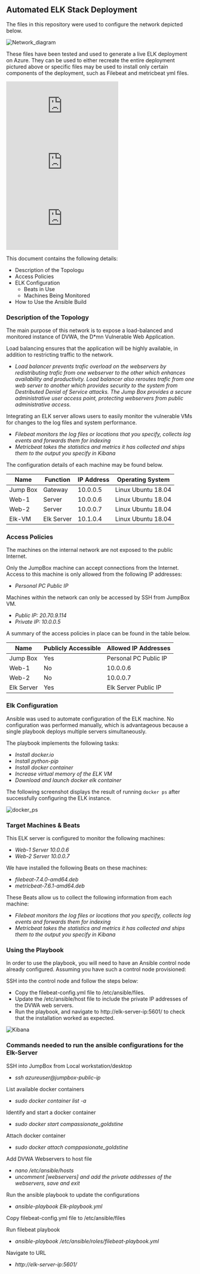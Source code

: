 ## Automated ELK Stack Deployment

The files in this repository were used to configure the network depicted below.

![Network_diagram](Diagram/Network_diagram.png)

These files have been tested and used to generate a live ELK deployment on Azure. They can be used to either recreate the entire deployment pictured above or specific files may be used to install only certain components of the deployment, such as Filebeat and metricbeat yml files.

   ![Elk-Playbook.yml](https://github.com/McOchieng/Cybersecurity-Project1/blob/main/Ansible/Elk-Playbook.yml.txt)
   ![Filebeat-Playbook.yml](https://github.com/McOchieng/Cybersecurity-Project1/blob/main/Ansible/Filebeat-Playbook.yml.txt)
   ![Metricbeat-Playbook.yml](https://github.com/McOchieng/Cybersecurity-Project1/blob/main/Ansible/Metricbeat-Playbook.yml.txt)
 
This document contains the following details:
- Description of the Topologu
- Access Policies
- ELK Configuration
  - Beats in Use
  - Machines Being Monitored
- How to Use the Ansible Build


### Description of the Topology

The main purpose of this network is to expose a load-balanced and monitored instance of DVWA, the D*mn Vulnerable Web Application.

Load balancing ensures that the application will be highly available, in addition to restricting traffic to the network.
- _Load balancer prevents trafic overload on the webservers by redistributing trafic from one webserver to the other which enhances availability and productivity. Load balancer also reroutes trafic from one web server to another which provides security to the system from Destributed Denial of Service attacks. The Jump Box provides a secure administrative user access point, protecting webservers from public administrative access._

Integrating an ELK server allows users to easily monitor the vulnerable VMs for changes to the log files and system performance.
- _Filebeat monitors the log files or locations that you specify, collects log events and forwards them for indexing_
- _Metricbeat takes the statistics and metrics it has collected and ships them to the output you specify in Kibana_

The configuration details of each machine may be found below.

| Name     | Function   | IP Address | Operating System   |
|----------|------------|------------|--------------------|
| Jump Box | Gateway    | 10.0.0.5   | Linux Ubuntu 18.04 |
| Web-1    | Server     | 10.0.0.6   | Linux Ubuntu 18.04 |
| Web-2    | Server     | 10.0.0.7   | Linux Ubuntu 18.04 |
| Elk-VM   | Elk Server | 10.1.0.4   | Linux Ubuntu 18.04 |

### Access Policies

The machines on the internal network are not exposed to the public Internet. 

Only the JumpBox machine can accept connections from the Internet. Access to this machine is only allowed from the following IP addresses:
- _Personal PC Public IP_

Machines within the network can only be accessed by SSH from JumpBox VM.
- _Public IP: 20.70.9.114_
- _Private IP: 10.0.0.5_

A summary of the access policies in place can be found in the table below.

| Name       | Publicly Accessible | Allowed IP Addresses  |
|------------|---------------------|-----------------------|
| Jump Box   | Yes                 | Personal PC Public IP |
| Web-1      | No                  | 10.0.0.6              |
| Web-2      | No                  | 10.0.0.7              |
| Elk Server | Yes                 | Elk Server Public IP  |

### Elk Configuration

Ansible was used to automate configuration of the ELK machine. No configuration was performed manually, which is advantageous because a single playbook deploys multiple servers simultaneously.

The playbook implements the following tasks:
- _Install docker.io_
- _Install python-pip_
- _Install docker container_
- _Increase virtual memory of the ELK VM_
- _Download and launch docker elk container_

The following screenshot displays the result of running `docker ps` after successfully configuring the ELK instance.

![docker_ps](https://github.com/McOchieng/Cybersecurity-Project1/blob/main/Images/docker_ps.JPG)

### Target Machines & Beats
This ELK server is configured to monitor the following machines:
- _Web-1 Server 10.0.0.6_
- _Web-2 Server 10.0.0.7_

We have installed the following Beats on these machines:
- _filebeat-7.4.0-amd64.deb_
- _metricbeat-7.6.1-amd64.deb_

These Beats allow us to collect the following information from each machine:
- _Filebeat monitors the log files or locations that you specify, collects log events and forwards them for indexing_
- _Metricbeat takes the statistics and metrics it has collected and ships them to the output you specify in Kibana_ 

### Using the Playbook
In order to use the playbook, you will need to have an Ansible control node already configured. Assuming you have such a control node provisioned: 

SSH into the control node and follow the steps below:
- Copy the filebeat-config.yml file to /etc/ansible/files.
- Update the /etc/ansible/host file to include the private IP addresses of the DVWA web servers.
- Run the playbook, and navigate to http://elk-server-ip:5601/ to check that the installation worked as expected.

![Kibana](https://github.com/McOchieng/Cybersecurity-Project1/blob/main/Images/Kibana.JPG)

### Commands needed to run the ansible configurations for the Elk-Server
SSH into JumpBox from Local workstation/desktop
- _ssh azureuser@jumpbox-public-ip_

List available docker containers
- _sudo docker container list -a_

Identify and start a docker container 
- _sudo docker start compassionate_goldstine_

Attach docker container 
- _sudo docker attach comppasionate_goldstine_

Add DVWA Webservers to host file
- _nano /etc/ansible/hosts_
- _uncomment [webservers] and add the private addresses of the webservers, save and exit_

Run the ansible playbook to update the configurations
- _ansible-playbook Elk-playbook.yml_

Copy filebeat-config.yml file to /etc/ansible/files 

Run filebeat playbook
- _ansible-playbook /etc/ansible/roles/filebeat-playbook.yml_

Navigate to URL
- _http://elk-server-ip:5601/_
 
